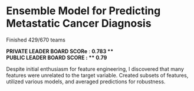 # Ensemble Model for Predicting Metastatic Cancer Diagnosis

Finished 429/670 teams 

**PRIVATE LEADER BOARD SCORe** : **0.783 **   <br>
**PUBLIC LEADER BOARD SCORE** : ** 0.79**

 Despite initial enthusiasm for feature engineering, I discovered that many features were unrelated to the target variable. Created subsets of features, utilized various models, and averaged predictions for robustness.
